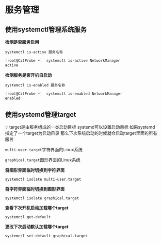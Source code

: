 # 服务管理

## 使用systemctl管理系统服务

**检测是否服务启用**

`systemctl is-active 服务名称`

```bash
[root@CitProbe ~]  systemctl is-active NetworkManager
active
```

**检测服务是否开机自启动**

`systemctl is-enabled 服务名称`

```bash
[root@CitProbe ~]  systemctl is-enabled NetworkManager
enabled
```

## 使用systemd管理target

<aside>
💡 target是由服务组成的一类启动目标 systemd可以设置启动目标 如果systemd指定了一个target为启动目录 那么下次系统启动的时候就会启动target里面的所有服务

</aside>

`multi-user.target`字符界面的Linux系统

`graphical.target`图形界面的Linux系统

**将图形界面临时切换到字符界面**

`systemctl isolate multi-user.target`

**将字符界面临时切换到图形界面**

`systemctl isolate graphical.target` 

**查看下次开机启动加载哪个target**

`systemctl get-default`

**更改下次启动默认加载哪个target**

`systemctl set-default graphical.target`